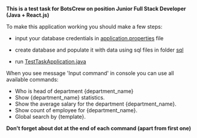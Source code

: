**This is a test task for BotsCrew on position Junior Full Stack Developer (Java + React.js)**

To make this application working you should make a few steps:
- input your database credentials in 
[application.properties](src%2Fmain%2Fresources%2Fapplication.properties) file

- create database and populate it with data using sql files in folder [sql](sql)
- run [TestTaskApplication.java](src%2Fmain%2Fjava%2Fcom%2Funiversity%2Fjournal%2FTestTaskApplication.java)

When you see message 'Input command' in console you can use all available commands:
- Who is head of department {department_name}
- Show {department_name} statistics.
- Show the average salary for the department {department_name}.
- Show count of employee for {department_name}.
- Global search by {template}.

**Don't forget about dot at the end of each command (apart from first one)**


